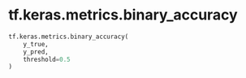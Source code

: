 <div itemscope itemtype="http://developers.google.com/ReferenceObject">
<meta itemprop="name" content="tf.keras.metrics.binary_accuracy" />
<meta itemprop="path" content="Stable" />
</div>

# tf.keras.metrics.binary_accuracy

``` python
tf.keras.metrics.binary_accuracy(
    y_true,
    y_pred,
    threshold=0.5
)
```

